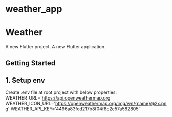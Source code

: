 # weather_app
# Weather
 
A new Flutter project.
A new Flutter application.
 
## Getting Started
## 1. Setup env
Create .env file at root project with below properties:
WEATHER_URL='https://api.openweathermap.org'
WEATHER_ICON_URL='https://openweathermap.org/img/wn/{name}@2x.png'
WEATHER_API_KEY='4496a83fcd217b8f04f8c2c57a582805'
